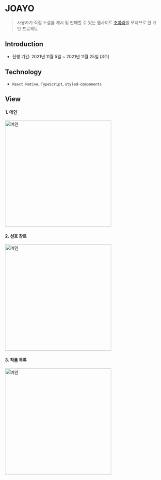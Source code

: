 # JOAYO
> 사용자가 직접 소설을 게시 및 판매할 수 있는 웹사이트 [조아라](https://www.joara.com/)를 모티브로 한 개인 프로젝트

## Introduction
- 진행 기간: 2021년 11월 5일 ~ 2021년 11월 25일 (3주)

## Technology
- `React Native`, `TypeScript`, `styled-components`

## View
#### 1. 메인
<img width="350" alt="메인" src="https://user-images.githubusercontent.com/40952119/146367599-810523a0-9dd5-423c-95ee-c579ddfe3a6a.png">

#### 2. 선호 장르
<img width="350" alt="메인" src="https://user-images.githubusercontent.com/40952119/146367608-1ff8ab3a-233a-473a-9065-daf6e0902a72.png">

#### 3. 작품 목록
<img width="350" alt="메인" src="https://user-images.githubusercontent.com/40952119/146367616-770535c8-ac8a-43bc-907c-cf78753a1b47.png">
